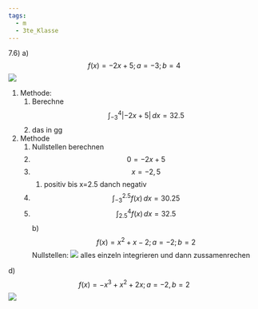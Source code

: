 ```yaml
---
tags:
  - m
  - 3te_Klasse
---
```

7.6)
a)
$$f(x)=-2x+5;a=-3;b=4$$
![](integral-als-orientierter-fl%C3%A4cheninhalt-bsp%2007-04-2025-15.excalidraw.svg)
1. Methode:
	1. Berechne $$\int_{-3}^4 | -2x+5|  \, dx = 32.5$$
	2. das in gg
2. Methode
	1. Nullstellen berechnen
	2. $$0=-2x+5$$
	3. $$x=-2,5$$
		1. positiv bis x=2.5 danch negativ
	4. $$\int_{-3}^{2.5} f(x) \, dx=30.25 $$
	5. $$\int_{2.5}^{4}  f(x)\, dx=32.5 $$
b)
$$f(x)=x^2+x-2;a=-2;b=2$$
Nullstellen:
![](https://i.imgur.com/7ZdXyw5.png)
alles einzeln integrieren und dann zussamenrechen

d)
$$f(x)=-x^3+x^2+2x;a=-2,b=2$$
![](https://i.imgur.com/3QUPfbx.png)
